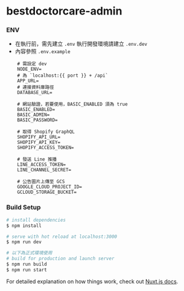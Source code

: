 # bestdoctorcare-admin


### ENV
- 在執行前，需先建立 `.env` 
    執行開發環境請建立 `.env.dev`
- 內容參照 `.env.example`
```shell
    # 需設定 dev
    NODE_ENV=
    # 為 `localhost:{{ port }} + /api`
    APP_URL=
    # 連接資料庫路徑
    DATABASE_URL=

    # 網站驗證，若要使用，BASIC_ENABLED 須為 true
    BASIC_ENABLED=
    BASIC_ADMIN=
    BASIC_PASSWORD=

    # 取得 Shopify GraphQL
    SHOPIFY_API_URL=
    SHOPIFY_API_KEY=
    SHOPIFY_ACCESS_TOKEN=

    # 發送 Line 推播
    LINE_ACCESS_TOKEN=
    LINE_CHANNEL_SECRET=

    # 公告圖片上傳至 GCS
    GOOGLE_CLOUD_PROJECT_ID=
    GCLOUD_STORAGE_BUCKET=
```

### Build Setup
```bash
# install dependencies
$ npm install

# serve with hot reload at localhost:3000
$ npm run dev

# 以下為正式環境使用
# build for production and launch server
$ npm run build
$ npm run start
```

For detailed explanation on how things work, check out [Nuxt.js docs](https://nuxtjs.org).
